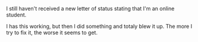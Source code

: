 I still haven't received a new letter of status stating that I'm an online student.

I has this working, but then I did something and totaly blew it up. The more I try to fix it, 
the worse it seems to get. 
